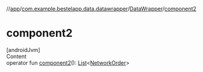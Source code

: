 //[app](../../index.md)/[com.example.bestelapp.data.datawrapper](../index.md)/[DataWrapper](index.md)/[component2](component2.md)



# component2  
[androidJvm]  
Content  
operator fun [component2](component2.md)(): [List](https://kotlinlang.org/api/latest/jvm/stdlib/kotlin.collections/-list/index.html)<[NetworkOrder](../-network-order/index.md)>  




